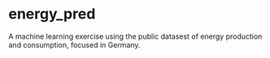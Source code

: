 # energy_pred
A machine learning exercise using the public datasest of energy production and consumption, focused in Germany.
